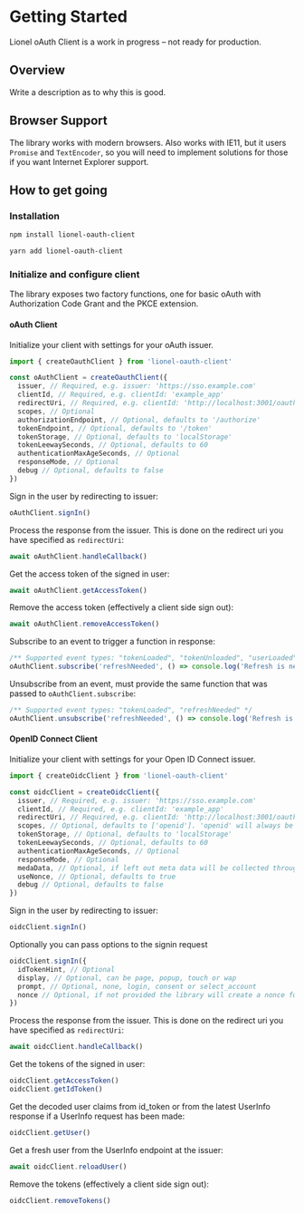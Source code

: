 # Getting Started

Lionel oAuth Client is a work in progress – not ready for production.

## Overview

Write a description as to why this is good.

## Browser Support

The library works with modern browsers. Also works with IE11, but it users `Promise` and `TextEncoder`, so you will need to implement solutions for those if you want Internet Explorer support.

## How to get going

### Installation

```bash
npm install lionel-oauth-client
```

```bash
yarn add lionel-oauth-client
```

### Initialize and configure client

The library exposes two factory functions, one for basic oAuth with Authorization Code Grant and the PKCE extension.

#### oAuth Client

Initialize your client with settings for your oAuth issuer.

```js
import { createOauthClient } from 'lionel-oauth-client'

const oAuthClient = createOauthClient({
  issuer, // Required, e.g. issuer: 'https://sso.example.com'
  clientId, // Required, e.g. clientId: 'example_app'
  redirectUri, // Required, e.g. clientId: 'http://localhost:3001/oauth-callback.html'
  scopes, // Optional
  authorizationEndpoint, // Optional, defaults to '/authorize'
  tokenEndpoint, // Optional, defaults to '/token'
  tokenStorage, // Optional, defaults to 'localStorage'
  tokenLeewaySeconds, // Optional, defaults to 60
  authenticationMaxAgeSeconds, // Optional
  responseMode, // Optional
  debug // Optional, defaults to false
})
```

Sign in the user by redirecting to issuer:

```js
oAuthClient.signIn()
```

Process the response from the issuer. This is done on the redirect uri you have specified as `redirectUri`:

```js
await oAuthClient.handleCallback()
```

Get the access token of the signed in user:

```js
await oAuthClient.getAccessToken()
```

Remove the access token (effectively a client side sign out):

```js
await oAuthClient.removeAccessToken()
```

Subscribe to an event to trigger a function in response:

```js
/** Supported event types: "tokenLoaded", "tokenUnloaded", "userLoaded", "userUnloaded", "refreshNeeded" */
oAuthClient.subscribe('refreshNeeded', () => console.log('Refresh is needed'))
```

Unsubscribe from an event, must provide the same function that was passed to `oAuthClient.subscribe`:

```js
/** Supported event types: "tokenLoaded", "refreshNeeded" */
oAuthClient.unsubscribe('refreshNeeded', () => console.log('Refresh is needed'))
```

#### OpenID Connect Client

Initialize your client with settings for your Open ID Connect issuer.

```js
import { createOidcClient } from 'lionel-oauth-client'

const oidcClient = createOidcClient({
  issuer, // Required, e.g. issuer: 'https://sso.example.com'
  clientId, // Required, e.g. clientId: 'example_app'
  redirectUri, // Required, e.g. clientId: 'http://localhost:3001/oauth-callback.html'
  scopes, // Optional, defaults to ['openid']. 'openid' will always be added if not included
  tokenStorage, // Optional, defaults to 'localStorage'
  tokenLeewaySeconds, // Optional, defaults to 60
  authenticationMaxAgeSeconds, // Optional
  responseMode, // Optional
  medaData, // Optional, if left out meta data will be collected through OpenID Discovery
  useNonce, // Optional, defaults to true
  debug // Optional, defaults to false
})
```

Sign in the user by redirecting to issuer:

```js
oidcClient.signIn()
```

Optionally you can pass options to the signin request

```js
oidcClient.signIn({
  idTokenHint, // Optional
  display, // Optional, can be page, popup, touch or wap
  prompt, // Optional, none, login, consent or select_account
  nonce // Optional, if not provided the library will create a nonce for you (if not useNonce is set to false in config)
})
```

Process the response from the issuer. This is done on the redirect uri you have specified as `redirectUri`:

```js
await oidcClient.handleCallback()
```

Get the tokens of the signed in user:

```js
oidcClient.getAccessToken()
oidcClient.getIdToken()
```

Get the decoded user claims from id_token or from the latest UserInfo response if a UserInfo request has been made:

```js
oidcClient.getUser()
```

Get a fresh user from the UserInfo endpoint at the issuer:

```js
await oidcClient.reloadUser()
```

Remove the tokens (effectively a client side sign out):

```js
oidcClient.removeTokens()
```
